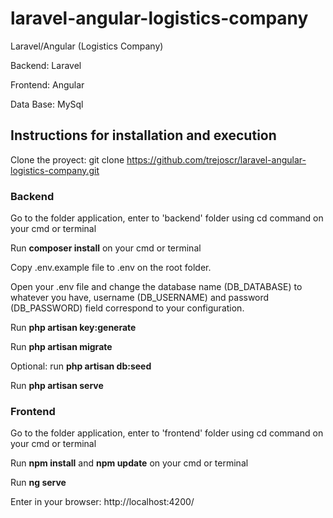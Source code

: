 # laravel-angular-logistics-company

Laravel/Angular (Logistics Company)

Backend: Laravel

Frontend: Angular

Data Base: MySql


## Instructions for installation and execution

Clone the proyect: git clone https://github.com/trejoscr/laravel-angular-logistics-company.git

### Backend

Go to the folder application, enter to 'backend' folder using cd command on your cmd or terminal

Run **composer install** on your cmd or terminal

Copy .env.example file to .env on the root folder.

Open your .env file and change the database name (DB_DATABASE) to whatever you have, username (DB_USERNAME) and password (DB_PASSWORD) field correspond to your configuration.

Run **php artisan key:generate**

Run **php artisan migrate**

Optional: run **php artisan db:seed**

Run **php artisan serve**

### Frontend

Go to the folder application, enter to 'frontend' folder using cd command on your cmd or terminal

Run **npm install** and **npm update** on your cmd or terminal

Run **ng serve**

Enter in your browser: http://localhost:4200/
